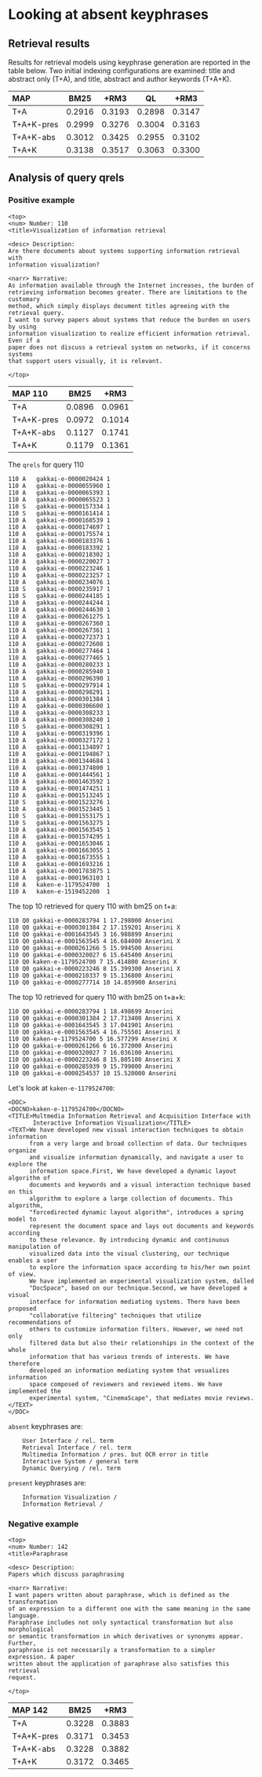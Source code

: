 # Looking at absent keyphrases

## Retrieval results

Results for retrieval models using keyphrase generation are reported in the
table below.  Two initial indexing configurations are examined: title and 
abstract only (T+A), and title, abstract and author keywords (T+A+K).


| MAP                        | BM25   | +RM3   | QL     | +RM3   |
:----------------------------|--------|--------|--------|--------|
| T+A                        | 0.2916 | 0.3193 | 0.2898 | 0.3147 |
| T+A+K-pres                 | 0.2999 | 0.3276 | 0.3004 | 0.3163 |
| T+A+K-abs                  | 0.3012 | 0.3425 | 0.2955 | 0.3102 |
| T+A+K                      | 0.3138 | 0.3517 | 0.3063 | 0.3300 |

## Analysis of query qrels

### Positive example

```
<top>
<num> Number: 110
<title>Visualization of information retrieval

<desc> Description:
Are there documents about systems supporting information retrieval with 
information visualization?

<narr> Narrative:
As information available through the Internet increases, the burden of
retrieving information becomes greater. There are limitations to the customary
method, which simply displays document titles agreeing with the retrieval query.
I want to survey papers about systems that reduce the burden on users by using
information visualization to realize efficient information retrieval. Even if a
paper does not discuss a retrieval system on networks, if it concerns systems
that support users visually, it is relevant.

</top>
```

| MAP 110                    | BM25   | +RM3   |
:----------------------------|--------|--------|
| T+A                        | 0.0896 | 0.0961 |
| T+A+K-pres                 | 0.0972 | 0.1014 |
| T+A+K-abs                  | 0.1127 | 0.1741 |
| T+A+K                      | 0.1179 | 0.1361 |


The `qrels` for query 110

```
110	A	gakkai-e-0000020424	1
110	A	gakkai-e-0000055960	1
110	A	gakkai-e-0000065393	1
110	A	gakkai-e-0000065523	1
110	S	gakkai-e-0000157334	1
110	S	gakkai-e-0000161414	1
110	A	gakkai-e-0000168539	1
110	A	gakkai-e-0000174697	1
110	A	gakkai-e-0000175574	1
110	A	gakkai-e-0000183376	1
110	A	gakkai-e-0000183392	1
110	A	gakkai-e-0000218302	1
110	A	gakkai-e-0000220027	1
110	A	gakkai-e-0000223246	1
110	A	gakkai-e-0000223257	1
110	A	gakkai-e-0000234076	1
110	S	gakkai-e-0000235917	1
110	S	gakkai-e-0000244185	1
110	A	gakkai-e-0000244244	1
110	A	gakkai-e-0000244630	1
110	A	gakkai-e-0000261275	1
110	A	gakkai-e-0000267360	1
110	A	gakkai-e-0000267361	1
110	A	gakkai-e-0000272373	1
110	A	gakkai-e-0000272608	1
110	A	gakkai-e-0000277464	1
110	A	gakkai-e-0000277465	1
110	A	gakkai-e-0000280233	1
110	A	gakkai-e-0000285940	1
110	A	gakkai-e-0000296390	1
110	S	gakkai-e-0000297914	1
110	A	gakkai-e-0000298291	1
110	A	gakkai-e-0000301384	1
110	A	gakkai-e-0000306600	1
110	A	gakkai-e-0000308233	1
110	A	gakkai-e-0000308240	1
110	S	gakkai-e-0000308291	1
110	A	gakkai-e-0000319396	1
110	A	gakkai-e-0000327172	1
110	A	gakkai-e-0001134897	1
110	A	gakkai-e-0001194867	1
110	A	gakkai-e-0001344684	1
110	A	gakkai-e-0001374800	1
110	A	gakkai-e-0001444561	1
110	A	gakkai-e-0001463592	1
110	A	gakkai-e-0001474251	1
110	A	gakkai-e-0001513245	1
110	S	gakkai-e-0001523276	1
110	A	gakkai-e-0001523445	1
110	S	gakkai-e-0001553175	1
110	S	gakkai-e-0001563275	1
110	A	gakkai-e-0001563545	1
110	A	gakkai-e-0001574295	1
110	A	gakkai-e-0001653046	1
110	A	gakkai-e-0001663055	1
110	A	gakkai-e-0001673555	1
110	A	gakkai-e-0001693216	1
110	A	gakkai-e-0001783875	1
110	A	gakkai-e-0001963103	1
110	A	kaken-e-1179524700	1
110	A	kaken-e-1519452200	1
```

The top 10 retrieved for query 110 with bm25 on t+a:

```
110 Q0 gakkai-e-0000283794 1 17.298000 Anserini
110 Q0 gakkai-e-0000301384 2 17.159201 Anserini X
110 Q0 gakkai-e-0001643545 3 16.988899 Anserini
110 Q0 gakkai-e-0001563545 4 16.684000 Anserini X
110 Q0 gakkai-e-0000261266 5 15.994500 Anserini
110 Q0 gakkai-e-0000320027 6 15.645400 Anserini
110 Q0 kaken-e-1179524700 7 15.414800 Anserini X
110 Q0 gakkai-e-0000223246 8 15.399300 Anserini X
110 Q0 gakkai-e-0000210337 9 15.136800 Anserini
110 Q0 gakkai-e-0000277714 10 14.859900 Anserini
```

The top 10 retrieved for query 110 with bm25 on t+a+k:

```
110 Q0 gakkai-e-0000283794 1 18.498699 Anserini
110 Q0 gakkai-e-0000301384 2 17.713400 Anserini X
110 Q0 gakkai-e-0001643545 3 17.041901 Anserini
110 Q0 gakkai-e-0001563545 4 16.755501 Anserini X
110 Q0 kaken-e-1179524700 5 16.577299 Anserini X
110 Q0 gakkai-e-0000261266 6 16.372000 Anserini
110 Q0 gakkai-e-0000320027 7 16.036100 Anserini
110 Q0 gakkai-e-0000223246 8 15.805100 Anserini X
110 Q0 gakkai-e-0000285939 9 15.799000 Anserini
110 Q0 gakkai-e-0000254537 10 15.520000 Anserini
```

Let's look at `kaken-e-1179524700`:

```
<DOC>
<DOCNO>kaken-e-1179524700</DOCNO>
<TITLE>Multmedia Information Retrieval and Acquisition Interface with
       Interactive Information Visualization</TITLE>
<TEXT>We have developed new visual interaction techniques to obtain information
      from a very large and broad collection of data. Our techniques organize
      and visualize information dynamically, and navigate a user to explore the
      information space.First, We have developed a dynamic layout algorithm of
      documents and keywords and a visual interaction technique based on this
      algorithm to explore a large collection of documents. This algorithm,
      "forcedirected dynamic layout algorithm", introduces a spring model to
      represent the document space and lays out documents and keywords according
      to these relevance. By introducing dynamic and continuous manipulation of
      visualized data into the visual clustering, our technique enables a user
      to explore the information space according to his/her own point of view.
      We have implemented an experimental visualization system, dalled
      "DocSpace", based on our technique.Second, we have developed a visual
      interface for information mediating systems. There have been proposed
      "collaborative filtering" techniques that utilize recommendations of
      others to customize information filters. However, we need not only
      filtered data but also their relationships in the context of the whole
      information that has various trends of interests. We have therefore
      developed an information mediating system that vesualizes information
      space composed of reviewers and reviewed items. We have implemented the
      experimental system, "CinemaScape", that mediates movie reviews.</TEXT>
</DOC>
```

`absent` keyphrases are:

```
    User Interface / rel. term
    Retrieval Interface / rel. term
    Multimedia Information / pres. but OCR error in title
    Interactive System / general term
    Dynamic Querying / rel. term
```

`present` keyphrases are:

```
    Information Visualization / 
    Information Retrieval /
```


### Negative example

```
<top>
<num> Number: 142
<title>Paraphrase

<desc> Description:
Papers which discuss paraphrasing

<narr> Narrative:
I want papers written about paraphrase, which is defined as the transformation 
of an expression to a different one with the same meaning in the same language.
Paraphrase includes not only syntactical transformation but also morphological
or semantic transformation in which derivatives or synonyms appear. Further,
paraphrase is not necessarily a transformation to a simpler expression. A paper
written about the application of paraphrase also satisfies this retrieval
request.

</top>
```

| MAP 142                    | BM25   | +RM3   |
:----------------------------|--------|--------|
| T+A                        | 0.3228 | 0.3883 |
| T+A+K-pres                 | 0.3171 | 0.3453 |
| T+A+K-abs                  | 0.3228 | 0.3882 |
| T+A+K                      | 0.3172 | 0.3465 |



